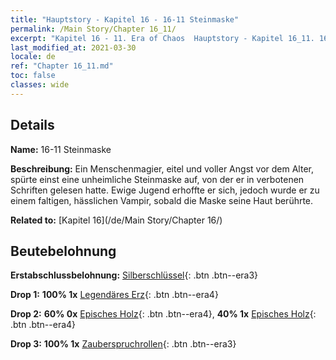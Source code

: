 ```yaml
---
title: "Hauptstory - Kapitel 16 - 16-11 Steinmaske"
permalink: /Main Story/Chapter 16_11/
excerpt: "Kapitel 16 - 11. Era of Chaos  Hauptstory - Kapitel 16_11. 16-11 Steinmaske"
last_modified_at: 2021-03-30
locale: de
ref: "Chapter 16_11.md"
toc: false
classes: wide
---
```


## Details

 **Name:** 16-11 Steinmaske

 **Beschreibung:** Ein Menschenmagier, eitel und voller Angst vor dem Alter, spürte einst eine unheimliche Steinmaske auf, von der er in verbotenen Schriften gelesen hatte. Ewige Jugend erhoffte er sich, jedoch wurde er zu einem faltigen, hässlichen Vampir, sobald die Maske seine Haut berührte.

 **Related to:** [Kapitel 16](/de/Main Story/Chapter 16/)

## Beutebelohnung

 **Erstabschlussbelohnung:** [Silberschlüssel](/de/Items/con_693/){: .btn .btn--era3}

 **Drop 1:** **100% 1x** [Legendäres Erz](/de/Items/mat_54/){: .btn .btn--era4}

 **Drop 2:** **60% 0x** [Episches Holz](/de/Items/mat_48/){: .btn .btn--era4}, **40% 1x** [Episches Holz](/de/Items/mat_48/){: .btn .btn--era4}

 **Drop 3:** **100% 1x** [Zauberspruchrollen](/de/Items/con_694/){: .btn .btn--era3}

